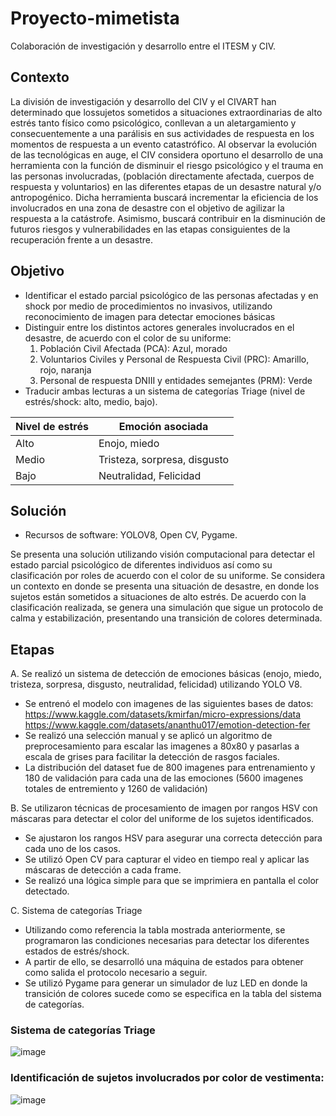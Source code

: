 # Proyecto-mimetista
Colaboración de investigación y desarrollo entre el ITESM y CIV.  

## Contexto
La división de investigación y desarrollo del CIV y el CIVART han determinado que lossujetos sometidos a situaciones extraordinarias de alto estrés tanto físico como psicológico, conllevan a un aletargamiento y consecuentemente a una parálisis en sus actividades de respuesta en los momentos de respuesta a un evento catastrófico. Al observar la evolución de las tecnológicas en auge, el CIV considera oportuno el desarrollo de una herramienta con la función de disminuir el riesgo psicológico y el trauma en las personas involucradas, (población directamente afectada, cuerpos de respuesta y voluntarios) en las diferentes etapas de un desastre natural y/o antropogénico. Dicha herramienta buscará incrementar la eficiencia de los involucrados en una zona de desastre con el objetivo de agilizar la respuesta a la catástrofe. Asimismo, buscará contribuir en la disminución de futuros riesgos y vulnerabilidades en las etapas consiguientes de la recuperación frente a un desastre.

## Objetivo
* Identificar el estado parcial psicológico de las personas afectadas y en shock por medio de procedimientos no invasivos, utilizando reconocimiento de imagen para detectar emociones básicas
* Distinguir entre los distintos actores generales involucrados en el desastre, de acuerdo con el color de su uniforme:
  1. Población Civil Afectada (PCA): Azul, morado
  2. Voluntarios Civiles y Personal de Respuesta Civil (PRC): Amarillo, rojo, naranja
  3. Personal de respuesta DNIII y entidades semejantes (PRM): Verde
* Traducir ambas lecturas a un sistema de categorías Triage (nivel de estrés/shock: alto, medio, bajo).

| Nivel de estrés | Emoción asociada |
| ------------- | ------------- |
| Alto | Enojo, miedo|
| Medio | Tristeza, sorpresa, disgusto |
| Bajo | Neutralidad, Felicidad | 

## Solución
* Recursos de software: YOLOV8, Open CV, Pygame.

Se presenta una solución utilizando visión computacional para detectar el estado parcial psicológico de diferentes individuos así como su clasificación por roles de acuerdo con el color de su uniforme. Se considera un contexto en donde se presenta una situación de desastre, en donde los sujetos están sometidos a situaciones de alto estrés. De acuerdo con la clasificación realizada, se genera una simulación que sigue un protocolo de calma y estabilización, presentando una transición de colores determinada.

## Etapas
A. Se realizó un sistema de detección de emociones básicas (enojo, miedo, tristeza, sorpresa, disgusto, neutralidad, felicidad) utilizando YOLO V8.
* Se entrenó el modelo con imagenes de las siguientes bases de datos: 
https://www.kaggle.com/datasets/kmirfan/micro-expressions/data
https://www.kaggle.com/datasets/ananthu017/emotion-detection-fer
* Se realizó una selección manual y se aplicó un algoritmo de preprocesamiento para escalar las imagenes a 80x80 y pasarlas a escala de grises para facilitar la detección de rasgos faciales.
* La distribución del dataset fue de 800 imagenes para entrenamiento y 180 de validación para cada una de las emociones (5600 imagenes totales de entremiento y 1260 de validación)

B. Se utilizaron técnicas de procesamiento de imagen por rangos HSV con máscaras para detectar el color del uniforme de los sujetos identificados.
* Se ajustaron los rangos HSV para asegurar una correcta detección para cada uno de los casos.
* Se utilizó Open CV para capturar el video en tiempo real y aplicar las máscaras de detección a cada frame.
* Se realizó una lógica simple para que se imprimiera en pantalla el color detectado.

C. Sistema de categorías Triage
* Utilizando como referencia la tabla mostrada anteriormente, se programaron las condiciones necesarias para detectar los diferentes estados de estrés/shock.
* A partir de ello, se desarrolló una máquina de estados para obtener como salida el protocolo necesario a seguir.
* Se utilizó Pygame para generar un simulador de luz LED en donde la transición de colores sucede como se especifica en la tabla del sistema de categorías.

### Sistema de categorías Triage
![image](https://github.com/victoriadeleon/Proyecto-mimetista/assets/70030691/362f0184-e33e-4962-9674-821d280b4388)
### Identificación de sujetos involucrados por color de vestimenta:
![image](https://github.com/victoriadeleon/Proyecto-mimetista/assets/70030691/0f4f3011-de41-4f7f-ac38-ea06f13b5164)
